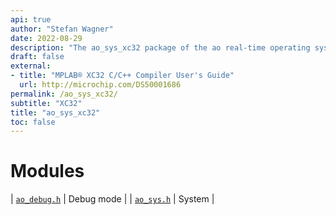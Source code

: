 ```yaml
---
api: true
author: "Stefan Wagner"
date: 2022-08-29
description: "The ao_sys_xc32 package of the ao real-time operating system."
draft: false
external:
- title: "MPLAB® XC32 C/C++ Compiler User's Guide"
  url: http://microchip.com/DS50001686
permalink: /ao_sys_xc32/ 
subtitle: "XC32"
title: "ao_sys_xc32"
toc: false
---
```


# Modules

| [`ao_debug.h`](ao_debug.h.md) | Debug mode |
| [`ao_sys.h`](ao_sys.h.md) | System |
